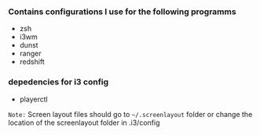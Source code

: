 ### Contains configurations I use for the following programms
- zsh
- i3wm
- dunst
- ranger
- redshift

### depedencies for i3 config
 - playerctl

```Note:``` Screen layout files should go to `~/.screenlayout` folder or change the location of the screenlayout folder in .i3/config

